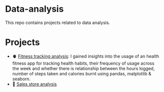 # Data-analysis
This repo contains projects related to data analysis.

# Projects
* 🫀 [Fitness tracking analysis](https://github.com/AdesinaA/data-analysis/tree/main/fitness%20tracking%20analysis):  I gained insights into the usage of an health fitness app for tracking health habits, their frequency of usage across the week and whether there is relationship between the hours logged, number of steps taken and calories burnt using pandas, matplotlib & seaborn.
* 🏬 [Sales store analysis]()
